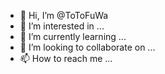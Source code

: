 - 👋 Hi, I’m @ToToFuWa
- 👀 I’m interested in ...
- 🌱 I’m currently learning ...
- 💞️ I’m looking to collaborate on ...
- 📫 How to reach me ...

<!---
ToToFuWa/ToToFuWa is a ✨ special ✨ repository because its `README.md` (this file) appears on your GitHub profile.
You can click the Preview link to take a look at your changes.
--->

